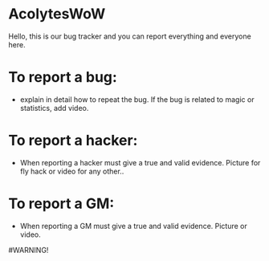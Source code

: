 # AcolytesWoW
Hello, this is our bug tracker and you can report everything and everyone here.

# To report a bug:

- explain in detail how to repeat the bug. If the bug is related to magic or statistics, add video.

# To report a hacker:

- When reporting a hacker must give a true and valid evidence. Picture for fly hack or video for any other..

# To report a GM:

- When reporting a GM must give a true and valid evidence. Picture or video.

#WARNING!
